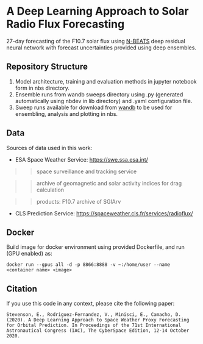 # A Deep Learning Approach to Solar Radio Flux Forecasting

27-day forecasting of the F10.7 solar flux using [N-BEATS](https://openreview.net/forum?id=r1ecqn4YwB) deep residual neural network with forecast uncertainties provided using deep ensembles.

## Repository Structure

1. Model architecture, training and evaluation methods in jupyter notebook form in nbs directory.
1. Ensemble runs from wandb sweeps directory using .py (generated automatically using nbdev in lib directory) and .yaml configuration file.
1. Sweep runs available for download from [wandb](https://wandb.ai/stardust-r/deep-learning-space-weather-forecasting) to be used for ensembling, analysis and plotting in nbs.


## Data

Sources of data used in this work:

- ESA Space Weather Service: https://swe.ssa.esa.int/
>> space surveillance and tracking service

>> archive of geomagnetic and solar activity indices for drag calculation

>> products: F10.7 archive of SGIArv

- CLS Prediction Service: https://spaceweather.cls.fr/services/radioflux/


## Docker

Build image for docker environment using provided Dockerfile, and run (GPU enabled) as:

```
docker run --gpus all -d -p 8866:8888 -v ~:/home/user --name <container name> <image>
```


## Citation

If you use this code in any context, please cite the following paper: 

```
Stevenson, E., Rodriguez-Fernandez, V., Minisci, E., Camacho, D. (2020). A Deep Learning Approach to Space Weather Proxy Forecasting for Orbital Prediction. In Proceedings of the 71st International Astronautical Congress (IAC), The CyberSpace Edition, 12-14 October 2020.
```
